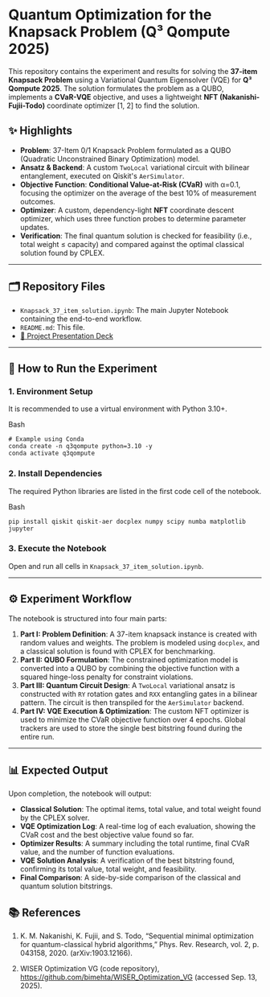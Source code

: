 # Quantum Optimization for the Knapsack Problem (Q³ Qompute 2025) 



This repository contains the experiment and results for solving the **37-item Knapsack Problem** using a Variational Quantum Eigensolver (VQE) for **Q³ Qompute 2025**. The solution formulates the problem as a QUBO, implements a **CVaR-VQE** objective, and uses a lightweight **NFT (Nakanishi-Fujii-Todo)** coordinate optimizer [1, 2] to find the solution.



## ✨ Highlights



- **Problem**: 37-Item 0/1 Knapsack Problem formulated as a QUBO (Quadratic Unconstrained Binary Optimization) model.
- **Ansatz & Backend**: A custom `TwoLocal` variational circuit with bilinear entanglement, executed on Qiskit's `AerSimulator`.
- **Objective Function**: **Conditional Value-at-Risk (CVaR)** with α=0.1, focusing the optimizer on the average of the best 10% of measurement outcomes.
- **Optimizer**: A custom, dependency-light **NFT** coordinate descent optimizer, which uses three function probes to determine parameter updates.
- **Verification**: The final quantum solution is checked for feasibility (i.e., total weight ≤ capacity) and compared against the optimal classical solution found by CPLEX.

------



## 🗂️ Repository Files



- `Knapsack_37_item_solution.ipynb`: The main Jupyter Notebook containing the end-to-end workflow.
- `README.md`: This file.
- [📄 Project Presentation Deck](Project_Presentation_deck.pptx)

------



## 🚀 How to Run the Experiment





### 1. Environment Setup



It is recommended to use a virtual environment with Python 3.10+.

Bash

```
# Example using Conda
conda create -n q3qompute python=3.10 -y
conda activate q3qompute
```



### 2. Install Dependencies



The required Python libraries are listed in the first code cell of the notebook.

Bash

```
pip install qiskit qiskit-aer docplex numpy scipy numba matplotlib jupyter
```



### 3. Execute the Notebook



Open and run all cells in `Knapsack_37_item_solution.ipynb`.

------



## ⚙️ Experiment Workflow



The notebook is structured into four main parts:

1. **Part I: Problem Definition**: A 37-item knapsack instance is created with random values and weights. The problem is modeled using `docplex`, and a classical solution is found with CPLEX for benchmarking.
2. **Part II: QUBO Formulation**: The constrained optimization model is converted into a QUBO by combining the objective function with a squared hinge-loss penalty for constraint violations.
3. **Part III: Quantum Circuit Design**: A `TwoLocal` variational ansatz is constructed with `RY` rotation gates and `RXX` entangling gates in a bilinear pattern. The circuit is then transpiled for the `AerSimulator` backend.
4. **Part IV: VQE Execution & Optimization**: The custom NFT optimizer is used to minimize the CVaR objective function over 4 epochs. Global trackers are used to store the single best bitstring found during the entire run.

------



## 📊 Expected Output



Upon completion, the notebook will output:

- **Classical Solution**: The optimal items, total value, and total weight found by the CPLEX solver.
- **VQE Optimization Log**: A real-time log of each evaluation, showing the CVaR cost and the best objective value found so far.
- **Optimizer Results**: A summary including the total runtime, final CVaR value, and the number of function evaluations.
- **VQE Solution Analysis**: A verification of the best bitstring found, confirming its total value, total weight, and feasibility.
- **Final Comparison**: A side-by-side comparison of the classical and quantum solution bitstrings.



## 📚 References



1. K. M. Nakanishi, K. Fujii, and S. Todo, “Sequential minimal optimization for quantum-classical hybrid algorithms,” Phys. Rev. Research, vol. 2, p. 043158, 2020. (arXiv:1903.12166).

2. WISER Optimization VG (code repository), https://github.com/bimehta/WISER_Optimization_VG (accessed Sep. 13, 2025).
